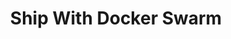 ---
  title: "Ship With Docker Swarm"
  description: "A step-by-step guide to shipping your application on Replicated using Docker Swarm."
  level: "advanced"
  index: false
  chapters:
    - title: "Why Replicated and Docker Swarm?"
      description: "Why it makes sense to ship Replicated with your Docker Swarm application"
      slug: "why-replicated-and-swarm"
    - title: "Using a Development Environment Compose"
      description: "Guide to starting with a docker-compose.yml from a development environment"
      slug: "using-developer-compose"
    - title: "Managing Customer Installations"
      description: "A guide to installing Replicated with Docker Swarm for your customers"
      slug: "installing"
---